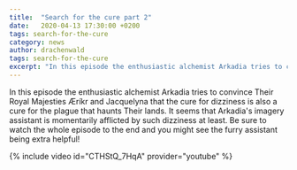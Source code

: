 ```yaml
---
title:  "Search for the cure part 2"
date:   2020-04-13 17:30:00 +0200
tags: search-for-the-cure
category: news
author: drachenwald
tags: search-for-the-cure
excerpt: "In this episode the enthusiastic alchemist Arkadia tries to convince Their Royal Majesties Æríkr and Jacquelyna that the cure for dizziness is also a cure for the plague that haunts Their lands. It seems that Arkadia's imagery assistant is momentarily afflicted by such dizziness at least."
---
```

In this episode the enthusiastic alchemist Arkadia tries to convince Their Royal Majesties Æríkr and Jacquelyna that the cure for dizziness is also a cure for the plague that haunts Their lands. It seems that Arkadia's imagery assistant is momentarily afflicted by such dizziness at least. Be sure to watch the whole episode to the end and you might see the furry assistant being extra helpful!


{% include video id="CTHStQ_7HqA" provider="youtube" %}
